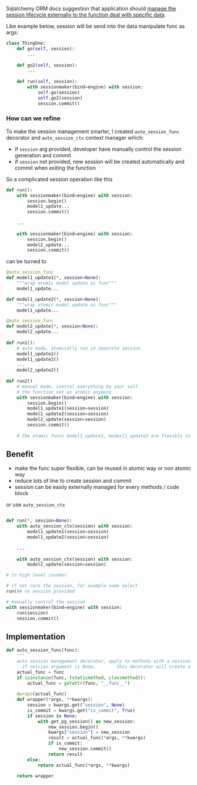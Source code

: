 
Sqlalchemy ORM docs suggestion that application should [manage the session lifecycle externally  to the function deal with specific data](https://docs.sqlalchemy.org/en/20/orm/session_basics.html#when-do-i-construct-a-session-when-do-i-commit-it-and-when-do-i-close-it). 

Like example below, session will be send into the data manipulate func as args:
```python
class ThingOne:
    def go(self, session):
	    ...
	
    def go2(self, session):
	    ...
	
    def run(self, session):
        with sessionmaker(bind=engine) with session:
		    self.go(session)
		    self.go2(session)
		    session.commit()
```



### How can we refine

To make the session management smarter, I created `auto_session_func` decorator and `auto_session_ctx` context manager which:
- if `session` arg provided, developer have manually control the session generation and commit
- if `session` not provided, new session will be created automatically and commit when exiting the function

So a complicated session operation like this 
```python
def run():
	with sessionmaker(bind=engine) with session:
		session.begin()
		model1_update...
		session.commit()
	
	...
	
	with sessionmaker(bind=engine) with session:
		session.begin()
		model2_update...
		session.commit()
```

can be turned to
```python
@auto_session_func
def model1_update1(*, session=None):
	"""wrap atomic model update as func"""
	model1_update...

def model1_update2(*, session=None):
	"""wrap atomic model update as func"""
	model1_update...

@auto_session_func
def model2_update(*, session=None):
	model2_update...
	
def run1():
	# auto mode, atomically run in separate session
	model1_update1()
	model1_update2()
	...
	model2_update2()
	
def run2()
	# manual mode, control everything by your self
	# the function not as atomic anymore
	with sessionmaker(bind=engine) with session:
		session.begin()
		model1_update1(session=session)
		model1_update2(session=session)
		model2_update(session=session)
		session.commit()
		
	# the atomic funcs model1_update1, modexl1_update2 are flexible in all senarios
```


## Benefit

- make the func super flexible, can be reused in atomic way or non atomic way
- reduce lots of line to create session and commit
- session can be easily externally managed for every methods / code block


or use `auto_session_ctx`
```python

def run(*, session=None):
	with auto_session_ctx(session) with session:
		model1_update1(session=session)
		model1_update2(session=session)
	
	...
	
	with auto_session_ctx(session) with session:
		model2_update(session=session)

# in high level invoker

# if not care the session, for example some select
run()# no session provided

# manually control the session
with sessionmaker(bind=engine) with session:
	run(session)
	session.commit()
```


## Implementation
```python
def auto_session_func(func):  
    """  
    auto session management decorator, apply to methods with a session argument  
    - if session argument is None,        this decorator will create a new session(with transaction begin)        then pass to the origin method        when origin method finished the session will commit automatically    - if session argument is not None,        do nothing, call origin method directly    """  
    actual_func = func  
    if isinstance(func, (staticmethod, classmethod)):  
        actual_func = getattr(func, "__func__")  
  
    @wraps(actual_func)  
    def wrapper(*args, **kwargs):  
        session = kwargs.get("session", None)  
        is_commit = kwargs.get("is_commit", True)  
        if session is None:  
            with get_pg_session() as new_session:  
                new_session.begin()  
                kwargs["session"] = new_session  
                result = actual_func(*args, **kwargs)  
                if is_commit:  
                    new_session.commit()  
                return result  
        else:  
            return actual_func(*args, **kwargs)  
  
    return wrapper
    

```
